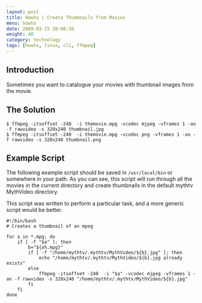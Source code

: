 ```yaml
---
layout: post
title: Howto | Create Thumbnails from Movies
menu: howto
date: 2009-03-15 20:08:39
weight: 40
category: technology
tags: [howto, linux, cli, ffmpeg]
---
```


## Introduction

Sometimes you want to catalogue your movies with thumbnail images from the movie.

## The Solution

    $ ffmpeg -itsoffset -240  -i themovie.mpg -vcodec mjpeg -vframes 1 -an -f rawvideo -s 320x240 thumbnail.jpg
    $ ffmpeg -itsoffset -240  -i themovie.mpg -vcodec png -vframes 1 -an -f rawvideo -s 320x240 thumbnail.png

## Example Script

The following example script should be saved in `/usr/local/bin` or somewhere in your path.  As you can see, this script will run through all the movies in the current directory and create thumbnails in the default mythtv MythVideo directory.

This script was written to perform a particular task, and a more generic script would be better.

    #!/bin/bash
    # Creates a thumbnail of an mpeg

    for a in *.mpg; do
        if [ -f "$a" ]; then
            b="${a%.mpg}"
            if [ -f "/home/mythtv/.mythtv/MythVideo/${b}.jpg" ]; then
                echo "/home/mythtv/.mythtv/MythVideo/${b}.jpg already exists"
            else
                ffmpeg -itsoffset -240  -i "$a" -vcodec mjpeg -vframes 1 -an -f rawvideo -s 320x240 "/home/mythtv/.mythtv/MythVideo/${b}.jpg"
            fi
        fi
    done
